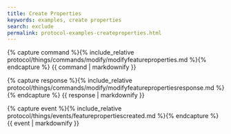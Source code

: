 ```yaml
---
title: Create Properties
keywords: examples, create properties
search: exclude
permalink: protocol-examples-createproperties.html
---
```


{% capture command %}{% include_relative protocol/things/commands/modify/modifyfeatureproperties.md %}{% endcapture %}
{{ command | markdownify }}

{% capture response %}{% include_relative protocol/things/commands/modify/modifyfeaturepropertiesresponse.md %}{% endcapture %}
{{ response | markdownify }}

{% capture event %}{% include_relative protocol/things/events/featurepropertiescreated.md %}{% endcapture %}
{{ event | markdownify }}
